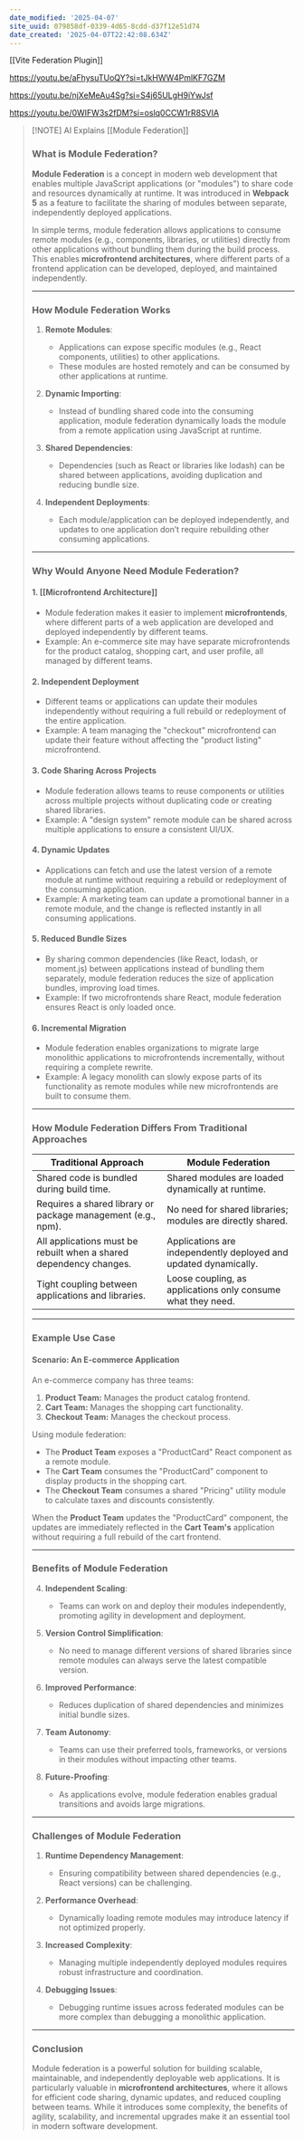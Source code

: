 ```yaml
---
date_modified: '2025-04-07'
site_uuid: 079858df-0339-4d65-8cdd-d37f12e51d74
date_created: '2025-04-07T22:42:08.634Z'
---
```


[[Vite Federation Plugin]]

https://youtu.be/aFhysuTUoQY?si=tJkHWW4PmlKF7GZM

https://youtu.be/njXeMeAu4Sg?si=S4j65ULgH9iYwJsf


https://youtu.be/0WIFW3s2fDM?si=oslq0CCW1rR8SVIA
> [!NOTE] AI Explains [[Module Federation]]
> ### **What is Module Federation?**
> 
> **Module Federation** is a concept in modern web development that enables multiple JavaScript applications (or "modules") to share code and resources dynamically at runtime. It was introduced in **Webpack 5** as a feature to facilitate the sharing of modules between separate, independently deployed applications.
> 
> In simple terms, module federation allows applications to consume remote modules (e.g., components, libraries, or utilities) directly from other applications without bundling them during the build process. This enables **microfrontend architectures**, where different parts of a frontend application can be developed, deployed, and maintained independently.
> 
> ---
> 
> ### **How Module Federation Works**
> 
> 1. **Remote Modules**:
>     
>     - Applications can expose specific modules (e.g., React components, utilities) to other applications.
>     - These modules are hosted remotely and can be consumed by other applications at runtime.
> 2. **Dynamic Importing**:
>     
>     - Instead of bundling shared code into the consuming application, module federation dynamically loads the module from a remote application using JavaScript at runtime.
> 3. **Shared Dependencies**:
>     
>     - Dependencies (such as React or libraries like lodash) can be shared between applications, avoiding duplication and reducing bundle size.
> 4. **Independent Deployments**:
>     
>     - Each module/application can be deployed independently, and updates to one application don’t require rebuilding other consuming applications.
> 
> ---
> 
> ### **Why Would Anyone Need Module Federation?**
> 
> #### **1. [[Microfrontend Architecture]]**
> 
> - Module federation makes it easier to implement **microfrontends**, where different parts of a web application are developed and deployed independently by different teams.
> - Example: An e-commerce site may have separate microfrontends for the product catalog, shopping cart, and user profile, all managed by different teams.
> 
> #### **2. Independent Deployment**
> 
> - Different teams or applications can update their modules independently without requiring a full rebuild or redeployment of the entire application.
> - Example: A team managing the "checkout" microfrontend can update their feature without affecting the "product listing" microfrontend.
> 
> #### **3. Code Sharing Across Projects**
> 
> - Module federation allows teams to reuse components or utilities across multiple projects without duplicating code or creating shared libraries.
> - Example: A "design system" remote module can be shared across multiple applications to ensure a consistent UI/UX.
> 
> #### **4. Dynamic Updates**
> 
> - Applications can fetch and use the latest version of a remote module at runtime without requiring a rebuild or redeployment of the consuming application.
> - Example: A marketing team can update a promotional banner in a remote module, and the change is reflected instantly in all consuming applications.
> 
> #### **5. Reduced Bundle Sizes**
> 
> - By sharing common dependencies (like React, lodash, or moment.js) between applications instead of bundling them separately, module federation reduces the size of application bundles, improving load times.
> - Example: If two microfrontends share React, module federation ensures React is only loaded once.
> 
> #### **6. Incremental Migration**
> 
> - Module federation enables organizations to migrate large monolithic applications to microfrontends incrementally, without requiring a complete rewrite.
> - Example: A legacy monolith can slowly expose parts of its functionality as remote modules while new microfrontends are built to consume them.
> 
> ---
> 
> ### **How Module Federation Differs From Traditional Approaches**
> 
> |**Traditional Approach**|**Module Federation**|
> |---|---|
> |Shared code is bundled during build time.|Shared modules are loaded dynamically at runtime.|
> |Requires a shared library or package management (e.g., npm).|No need for shared libraries; modules are directly shared.|
> |All applications must be rebuilt when a shared dependency changes.|Applications are independently deployed and updated dynamically.|
> |Tight coupling between applications and libraries.|Loose coupling, as applications only consume what they need.|
> 
> ---
> 
> ### **Example Use Case**
> 
> #### **Scenario: An E-commerce Application**
> 
> An e-commerce company has three teams:
> 
> 1. **Product Team:** Manages the product catalog frontend.
> 2. **Cart Team:** Manages the shopping cart functionality.
> 3. **Checkout Team:** Manages the checkout process.
> 
> Using module federation:
> 
> - The **Product Team** exposes a "ProductCard" React component as a remote module.
> - The **Cart Team** consumes the "ProductCard" component to display products in the shopping cart.
> - The **Checkout Team** consumes a shared "Pricing" utility module to calculate taxes and discounts consistently.
> 
> When the **Product Team** updates the "ProductCard" component, the updates are immediately reflected in the **Cart Team's** application without requiring a full rebuild of the cart frontend.
> 
> ---
> 
> ### **Benefits of Module Federation**
> 
> 4. **Independent Scaling**:
>     
>     - Teams can work on and deploy their modules independently, promoting agility in development and deployment.
> 5. **Version Control Simplification**:
>     
>     - No need to manage different versions of shared libraries since remote modules can always serve the latest compatible version.
> 6. **Improved Performance**:
>     
>     - Reduces duplication of shared dependencies and minimizes initial bundle sizes.
> 7. **Team Autonomy**:
>     
>     - Teams can use their preferred tools, frameworks, or versions in their modules without impacting other teams.
> 8. **Future-Proofing**:
>     
>     - As applications evolve, module federation enables gradual transitions and avoids large migrations.
> 
> ---
> 
> ### **Challenges of Module Federation**
> 
> 1. **Runtime Dependency Management**:
>     
>     - Ensuring compatibility between shared dependencies (e.g., React versions) can be challenging.
> 2. **Performance Overhead**:
>     
>     - Dynamically loading remote modules may introduce latency if not optimized properly.
> 3. **Increased Complexity**:
>     
>     - Managing multiple independently deployed modules requires robust infrastructure and coordination.
> 4. **Debugging Issues**:
>     
>     - Debugging runtime issues across federated modules can be more complex than debugging a monolithic application.
> 
> ---
> 
> ### **Conclusion**
> 
> Module federation is a powerful solution for building scalable, maintainable, and independently deployable web applications. It is particularly valuable in **microfrontend architectures**, where it allows for efficient code sharing, dynamic updates, and reduced coupling between teams. While it introduces some complexity, the benefits of agility, scalability, and incremental upgrades make it an essential tool in modern software development.